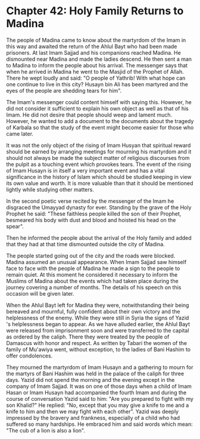 Chapter 42: Holy Family Returns to Madina
=========================================

The people of Madina came to know about the martyrdom of the Imam in
this way and awaited the return of the Ahlul Bayt who had been made
prisoners. At last Imam Sajjad and his companions reached Madina. He
dismounted near Madina and made the ladies descend. He then sent a man
to Madina to inform the people about his arrival. The messenger says
that when he arrived in Madina he went to the Masjid of the Prophet of
Allah. There he wept loudly and said: "O people of Yathrib! With what
hope can one continue to live in this city? Husayn bin Ali has been
martyred and the eyes of the people are shedding tears for him".

The Imam's messenger could content himself with saying this. However, he
did not consider it sufficient to explain his own object as well as that
of his Imam. He did not desire that people should weep and lament much.
However, he wanted to add a document to the documents about the tragedy
of Karbala so that the study of the event might become easier for those
who came later.

It was not the only object of the rising of Imam Husyan that spiritual
reward should be earned by arranging meetings for mourning his martyrdom
and it should not always be made the subject matter of religious
discourses from the pulpit as a touching event which provokes tears. The
event of the rising of Imam Husayn is in itself a very important event
and has a vital significance in the history of Islam which should be
studied keeping in view its own value and worth. It is more valuable
than that it should be mentioned lightly while studying other matters.

In the second poetic verse recited by the messenger of the Imam he
disgraced the Umayyad dynasty for ever. Standing by the grave of the
Holy Prophet he said: "These faithless people killed the son of their
Prophet, besmeared his body with dust and blood and hoisted his head on
the spear".

Then he informed the people about the arrival of the Holy family and
added that they had at that time dismounted outside the city of Madina.

The people started going out of the city and the roads were blocked.
Madina assumed an unusual appearance. When Imam Sajjad saw himself face
to face with the people of Madina he made a sign to the people to remain
quiet. At this moment he considered it necessary to inform the Muslims
of Madina about the events which had taken place during the journey
covering a number of months. The details of his speech on this occasion
will be given later.

When the Ahlul Bayt left for Madina they were, notwithstanding their
being bereaved and mournful, fully confident about their own victory and
the helplessness of the enemy. While they were still in Syria the signs
of Yazid 's helplessness began to appear. As we have alluded earlier,
the Ahlul Bayt were released from imprisonment soon and were transferred
to the capital as ordered by the caliph. There they were treated by the
people of Damascus with honor and respect. As written by Tabari the
women of the family of Mu'awiya went, without exception, to the ladies
of Bani Hashim to offer condolences.

They mourned the martyrdom of Imam Husayn and a gathering to mourn for
the martyrs of Bani Hashim was held in the palace of the caliph for
three days. Yazid did not spend the morning and the evening except in
the company of Imam Sajjad. It was on one of those days when a child of
Imam Hasan or Imam Husayn had accompanied the fourth Imam and during the
course of conversation Yazid said to him: "Are you prepared to fight
with my son Khalid?" He replied: "No, except that you may give a knife
to me and a knife to him and then we may fight with each other". Yazid
was deeply impressed by the bravery and frankness, especially of a child
who had suffered so many hardships. He embraced him and said words which
mean: "The cub of a lion is also a lion".


